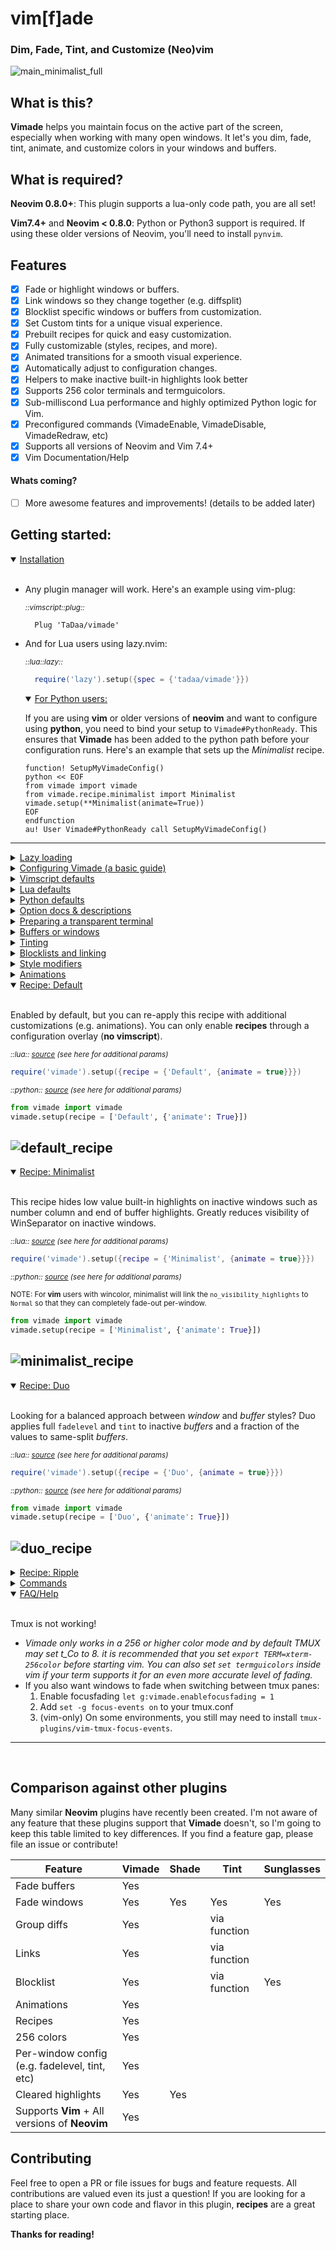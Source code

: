 # vim[f]ade

### Dim, Fade, Tint, and Customize (Neo)vim

![main_minimalist_full](https://raw.githubusercontent.com/TaDaa/tadaa.github.io/refs/heads/master/images/minimalist_full.gif)

## What is this?

**Vimade** helps you maintain focus on the active part of the screen, especially when working with many
open windows. It let's you dim, fade, tint, animate, and customize colors in your windows and
buffers.


## What is required?

**Neovim 0.8.0+**: This plugin supports a lua-only code path, you are all set!

**Vim7.4+** and **Neovim < 0.8.0**: Python or Python3 support is required. If using these older versions of Neovim, you'll need to install `pynvim`.

## Features
- [X] Fade or highlight windows or buffers.
- [X] Link windows so they change together (e.g. diffsplit)
- [X] Blocklist specific windows or buffers from customization.
- [X] Set Custom tints for a unique visual experience.
- [X] Prebuilt recipes for quick and easy customization.
- [X] Fully customizable (styles, recipes, and more).
- [X] Animated transitions for a smooth visual experience.
- [X] Automatically adjust to configuration changes.
- [X] Helpers to make inactive built-in highlights look better
- [X] Supports 256 color terminals and termguicolors.
- [X] Sub-milliscond Lua performance and highly optimized Python logic for Vim.
- [X] Preconfigured commands (VimadeEnable, VimadeDisable, VimadeRedraw, etc)
- [X] Supports all versions of Neovim and Vim 7.4+
- [X] Vim Documentation/Help

#### Whats coming?
- [ ] More awesome features and improvements! (details to be added later)




## Getting started:

<details open>
<summary>
<a><ins>Installation</ins></a>
<br>
</summary>

<br>

- Any plugin manager will work. Here's an example using vim-plug:

  *<sub>::vimscript::plug::</sub>*
  ```vim
    Plug 'TaDaa/vimade'
  ```

- And for Lua users using lazy.nvim:
  
  *<sub>::lua::lazy::</sub>*
  ```lua
    require('lazy').setup({spec = {'tadaa/vimade'}})
  ```

  <details open>
  <summary>
    <ins>For Python users:</ins>
    
    
  If you are using **vim** or older versions of **neovim** and want to configure using **python**, you need to bind your setup to `Vimade#PythonReady`.
  This ensures that **Vimade** has been added to the python path before your configuration runs. Here's an example that sets up
  the *Minimalist* recipe.
    
  </summary>

  ```vim
  function! SetupMyVimadeConfig()
  python << EOF
  from vimade import vimade
  from vimade.recipe.minimalist import Minimalist
  vimade.setup(**Minimalist(animate=True))
  EOF
  endfunction
  au! User Vimade#PythonReady call SetupMyVimadeConfig()
  ```
  </details>
  
---

</details>

<details>
<summary>
<a><ins>Lazy loading</ins></a>
<br>
</summary>
<br>

- In **Neovim** 0.8.0+, use **lazy.nvim** or similar plugin manager and the event of choice:

    *<sub>::lua::lazy::</sub>*
    ```lua
    require('lazy').setup({spec = {'tadaa/vimade', event = 'VeryLazy'}})
    ```

- For **Vim** or more granular control, enable `vimade.lazy` and call `vimade#Load()`:

  &nbsp;  *<sub>::vimscript::</sub>*
     ```vim
     let g:vimade = {}
     let g:vimade.lazy = 1
     
     au WinEnter * ++once call vimade#Load()
     ```

  
---

</details>

<details>
<summary>
<a><ins>Configuring Vimade (a basic guide)</ins></a>
 
</summary>
<br>

**Vimade** works by just installing it and no configuration is required.  However, it also offers extensive
customizations.  Most users may want to adjust the fadelevel and tint. You can configure **Vimade**
using Vimscript, Lua, or Python.

If you prefer a general configuration compatible with both Neovim and Vim, Vimscript is a good option.
You can also apply the Lua and Python-specific parts on top of these options, so nothing is 
mutually exclusive.

*<sub>::vimscript::</sub>*
```vim
let g:vimade = {}
```

This initializes a `vimade` object for configuration.  **Vimade** will automatically extend it with
 default values.
 
 Now let's start adding changes:


*<sub>::vimscript::</sub>*
```vim
let g:vimade.fadelevel = 0.5
```

This code changes the opacity of inactive windows.  You can choose any value between `0` (completely faded)
and `1` (fully opaque).

Let's add a blue tint:


*<sub>::vimscript::</sub>*
```vim
let g:vimade.tint = {'fg':{'rgb':[0,0,255], 'intensity': 0.5}}
```


You should notice that your text color has changed. The *tint* option can manipulate `fg`, `bg`, and `sp` attributes. Changing `vimade.tint.bg`
lets you customize the background color of inactive windows.


Let's try something a bit more complicated, suppose we have a filetree that we don't want to dim as extremely as our other windows.
You may remember that I said we need to configure functions directly in **python** or **lua**, so let's take a look:


 <sub> ::lua:: </sub>
```lua
require('vimade').setup{
  fadelevel = function(style, state)
    if style.win.buf_opts.syntax == 'nerdtree' then
      return 0.8
    else
      return 0.4
    end
  end}
```
 
 <sub> ::python:: </sub>
```python
from vimade import vimade
vimade.setup(
  fadelevel = lambda style, state:
    0.8 if style.win.buf_opts['syntax'] == 'nerdtree'
    else 0.4)
```

Both languages use almost identitical syntax for configuration.


Advanced configurations in **python** and **lua** are treated as overlays, whatever you pass through the **setup** functions will overlay
on top of your **vimscript** configuration. This means you won't be able to do an advanced configuration, then override it with
a **vimscript** configuration after.  You'll need to unset the advanced configuration first, which can be done as seen below
 
 <sub> ::lua:: </sub>
```lua
-- sets the overlay back to empty
require('vimade').setup{}
```
 
 <sub> ::python:: </sub>
```python
from vimade import vimade
# sets the overlay back to empty
vimade.setup()
```

You now know the basics for configuring **Vimade**!

---

</details>

</details>

<details>
<summary><a><ins>Vimscript defaults</ins></a></summary>

<sub>::vimscript::</sub>
```vim
let g:vimade = {
\   " common options below
\   'renderer': 'auto',
\   'ncmode': 'buffers',
\   'fadelevel': 0.4,
\   'tint': '',
\   'basebg': '',
\   'blocklist': {
\     'default': {
\       'buf_opts': {
\         'buftype': g:vimade_features.has_nvim ? ['prompt', 'terminal'] : ['popup', 'prompt']
\       },
\       'win_config':{
\         'relative': v:true
\       },
\     }
\   },
\   'link': {},
\   'groupdiff': 1,
\   'groupscrollbind': 0,
\   'checkinterval': g:vimade_features.has_gui_running && !(g:vimade_features.has_nvim) ? 100 : 500,
\   'usecursorhold': g:vimade_features.has_gui_running && !g:vimade_features.has_nvim && g:vimade_features.has_gui_version,
\   'enablefocusfading': 0,
\   'normalid': '',
\   'normalncid': '',
\   'lazy': 0,
\   " python-only options below
\   'basegroups': ['Folded', 'Search', 'SignColumn', 'CursorLine', 'CursorLineNr', 'DiffAdd', 'DiffChange', 'DiffDelete', 'DiffText', 'FoldColumn', 'Whitespace', 'NonText', 'SpecialKey', 'Conceal', 'EndOfBuffer', 'WinSeparator', 'LineNr', 'LineNrAbove', 'LineNrBelow'],
\   'enablebasegroups': 1,
\   'enablesigns': 1,
\   'signsid': 13100,
\   'signsretentionperiod': 4000,
\   'signspriority': 31,
\   'fademinimap': 1,
\   'fadepriority': 10,
\   'disablebatch': 0,
\   " lua only options below
\   'nohlcheck': 1,
\ }
```
</details>

<details>
<summary><a><ins>Lua defaults</ins></a></summary>

<sub>::lua::</sub>
```lua
vimade.setup{
  recipe = {'Default', {animate=false}},
  ncmode = 'buffers',
  fadelevel = 0.4,
  tint = {},
  basebg = '',
  blocklist = {
    buf_opts = { buftype = ['prompt', 'terminal'] },
    win_config { relative = true },
  },
  link = {},
  groupdiff = 1,
  groupscrollbind = 0,
  enablefocusfading = 0,
  normalid = '',
  normalncid = '',
  nohlcheck = 1,
}
```

</details>

<details>
<summary><a><ins>Python defaults</ins></a></summary>

<sub>::python::</sub>
```python
from vimade import vimade
from vimade.recipe.default import Default
vimade.setup(
  recipe = ['Default', {'animate': False}],
  ncmode = 'buffers',
  fadelevel = 0.4,
  tint = None,
  basebg = '',
  blocklist = {
    'buf_opts': { 'buftype': ['popup', 'prompt'] },
    'win_config': { 'relative': True },
  },
  link = {},
  groupdiff = 1,
  groupscrollind = 0
  enablefocusfading = 0
  normalid = '',
  normalncid = '',
  basegroups = ['Folded', 'Search', 'SignColumn', 'CursorLine', 'CursorLineNr', 'DiffAdd', 'DiffChange', 'DiffDelete', 'DiffText', 'FoldColumn', 'Whitespace', 'NonText', 'SpecialKey', 'Conceal', 'EndOfBuffer', 'WinSeparator', 'LineNr', 'LineNrAbove', 'LineNrBelow'],
  enablebasegroups = 1,
  enablesigns = 1,
  signsid = 13100,
  signsretentionperiod = 4000,
  signspriority = 31,
  fademinimap = 1,
  fadepriority = 10,
  disablebatch = 0,
)
```

</details>

<details>
<summary>
<a><ins>Option docs & descriptions</ins></a>
 
</summary>
<br>

**Options for Lua, Python, and Vimscript**


| option | values/type | default | description |
| -      | -           | -       | -           |
| `renderer` | `'auto'` `'python'` `'lua'` <br> | `'auto'` | `auto` automatically assigns **vim** users to **python** and detects if **neovim**  users have the requires features for **lua**.  For **neovim** users on **lua** mode, the **python** logic is never run. **Neovim** users with missing features will be set to **python** and need **pynvim** installed.
| `ncmode` | `'windows'` `'buffers'` | `'buffers'` | highlight or unhighlight `buffers` or `windows` together
| `fadelevel` | `float [0-1]` `function(style,state)=>float` | `0.4` | The amount of fade opacity that should be applied to fg-text (`0` is invisible and `1` is no fading)
| `tint` | <sub>When set via **lua** or **python**, each object or number can also be a function that returns the corresponding value component</sub><br><br><sub>`{'fg':{'rgb':[255,255,255], 'intensity':1, 'bg':{'rgb':[0,0,0], 'intensity':1}, 'sp':{'fg':[0,0,255], 'intensity':0.5}}}`</sub> | `nil` | The amount of tint that can be applied against each highlight component (fg, bg, sp). Intensity is a float value [0-1], where 1 is the most intense and 0 is not tinted.  See the tinting tutorial for more details.
| `basebg` | <sub> `'#FFFFFF'` `[255,255,255]` `0xFFFFFF` </sub> | `nil` | This value manipulates the target background color. This is most useful for transparent windows, where the *Normal* bg is *NONE*.  Set this value to a good target value to improve fading accuracy.
| `blocklist` | <sub>When set via **lua** or **python**, the top level named object can be a `function(win)=>bool`. Each nested object or value can also be a `function(relative_config)=>bool`.  `True` indicates blocked, `False` not linked, `nil` indeterminate.</sub><br><br><sub>`{[key:string]: {'buf_opts': {[key]:string: value}, 'buf_vars': {...}, 'win_opts': {...}, 'win_vars': 'win_config': {...}}}`</sub> | <sub> ```{'default':{'buf_opts': {'buftype':['prompt', 'terminal', 'popup']}, 'win_config': {'relative': 1}}}```</sub> | If the window is determined to be blocked, **Vimade** highlights will be removed and it will skip the styling process. See the block and linking section for more details.
| `link` | <sub>When set via **lua** or **python**, the top level named object can be a `function(win, active_win)=>bool`. Each nested object or value can also be a `function(relative_win_obj,active_win_obj)=>bool`.  `True` indicates linked, `False` not linked, `nil` indeterminate.</sub><br><br> | `nil` | Determines whether the current window should be linked and unhighlighted with the active window.  `groupdiff` and `groupscrollbind` tie into the default behavior of this object behind the scenes to unlink diffs.  See the block and linking section for more details.
| `groupdiff` | `0` `1` `bool` | `1` | highlights and unhighlights diff windows together.
| `groupscrollbind` | `0` `1` `bool` | `0` | highlights and unhighlights scrolllbound windows together.
| `checkinterval` | `int` | `100`-`500` | Time in milliseconds before re-checking windows. Default varies depending on **Neovim**, **terminals**, and **gui vim**.
| `usecursorhold` | `0` `1` `bool` | `0` | Whether to use cursorhold events instead of async timer. Setting this option **disables the timer**. This option defaults to `0` for most editor versions.  **gvim** defaults to `1` due to async timers breaking visual selections.  If you use this value, remember to set `:set updatetime` appropriately.
| `enablefocusfading` | `0` `1` `bool` | `0` | Highlight the active window on application focus and blur events.  This can be desirable when switching applications, but requires additional setup for terminal and tmux.  See enablefocusfading section for more details (TODO link)
| `normalid` | `int` | nil | The id of the Normal highlight.  **Vimade** will automatically set this, so you don't need to worry about it. You can override it though if you just want to play around.
| `normalncid` | `int` | nil | The id of the NormalNC highlight.  **Vimade** will automatically set this, so you don't need to worry about it. You can override it though if you just want to play around.
| `lazy` | `1` `0` | nil | When set to `1` **Vimade** is disabled at startup. You will need to manually call `vimade#Load()`.  See lazy loading section for more details.


**Options only for Lua**

| option      | values/type | default | description                                                                                                                                                                                                                                                                                                                                         |
| -           | -           | -       | -                                                                                                                                                                                                                                                                                                                                                   |
| `recipe` | `arraylike[name, recipe_options]` <sub><br>Example:<br> `{'Minimalist',{'animate':true}}`</sub> &nbsp;&nbsp;&nbsp;&nbsp;&nbsp;&nbsp;&nbsp;&nbsp;&nbsp;&nbsp;&nbsp;&nbsp;&nbsp;&nbsp;&nbsp;&nbsp;&nbsp;&nbsp;&nbsp;&nbsp;&nbsp;&nbsp;&nbsp;&nbsp;&nbsp;&nbsp;&nbsp;&nbsp;&nbsp;&nbsp;&nbsp;&nbsp;&nbsp;&nbsp;&nbsp;&nbsp;&nbsp;&nbsp;&nbsp;&nbsp;&nbsp;&nbsp;&nbsp;&nbsp;&nbsp;&nbsp;&nbsp;&nbsp;&nbsp;&nbsp;&nbsp; | '`{'Default'}`' | Recipe and recipe-specific options that will be imported and used. Any other configuration will overlay the recipe config.
| `nohlcheck` | `bool`      | `true`  | When set to `false`, **Vimade** will recompute namespaces each frame.  This is useful if you have a plugin that dynamically changes highlights periodically.  When to `true` **Vimade** only recomputes namespaces when you switch between buffers/windows.  Performance isn't an issue either way as the recomputation process is sub-millisecond. |


**Options only for python**
 

| option        | values/type    | default | description                                                                                                                                                                                                                                                                                                                                         |
| -             | -              | -       | -                                                                                                                                                                                                                                                                                                                                                   |
| `recipe` | `arraylike[name, recipe_options]` <sub><br>Example:<br> `['Minimalist',{'animate':True}]`</sub> &nbsp;&nbsp;&nbsp;&nbsp;&nbsp;&nbsp;&nbsp;&nbsp;&nbsp;&nbsp;&nbsp;&nbsp;&nbsp;&nbsp;&nbsp;&nbsp;&nbsp;&nbsp;&nbsp;&nbsp;&nbsp;&nbsp;&nbsp;&nbsp;&nbsp;&nbsp;&nbsp;&nbsp;&nbsp;&nbsp;&nbsp;&nbsp;&nbsp;&nbsp;&nbsp;&nbsp;&nbsp;&nbsp;&nbsp;&nbsp;&nbsp;&nbsp;&nbsp;&nbsp;&nbsp;&nbsp;&nbsp;&nbsp;&nbsp;&nbsp;&nbsp;&nbsp;&nbsp; | '`['Default']`' | Recipe and recipe-specific options that will be imported and used. Any other configuration will overlay the recipe config.
| `enablesigns`   | `0` `1` `bool`       | `True`    | Whether or not to fade signs.  For **python** this has to be performed per-buffer.  If you want per-window signs, you will need to link your sign highlights to **Normal**.
| `signsid`       | `int`            | `13100`   | The id that should be used to generate sign.  This is required to avoid collisions with other plugins.
| `signsretentionperiod` | `int`     | `4000`    | The amount of time after a window becomes inactive to check for sign updates.  Many plugins asynchronously update the buffer after switching windows, this helps ensure signs stay faded.
| `fademinimap`   | `0` `1` `bool`       | `1`       | Enables a special fade effect for `severin-lemaignan/vim-minimap`.  Setting vimade.fademinimap to 0 disables the special fade.
| `matchpriority` | `int`            | `10`      | Controls the highlighting priority.  You may want to tweak this value to make Vimade play nicely with other highlighting plugins and behaviors.  For example, if you want hlsearch to show results on all buffers, you may want to lower this value to 0.
| `linkwincolor`  | `string[]`       | `[]`      | **Vim only** option when **wincolor** is supported. List of highlights that will be linked to `Normal`. `Normal` is highlighted using `setlocal wincolor`, which gives **Vim** some flexibility to target highlight groups (see minimalist recipe).
| `disablebatch`  | `0` `1` `bool`       | `0`       | Disables IPC batching. Enabling this will greatly reduce performance, but allow you debug issues.
| `enablebasegroups` | `0` `1` `bool`    | `true`    | Only old **Neovim**. Allows winlocal winhl for the basegroups listed below.
| `basegroups`    | `string[]`       | <sub>**every built-in highlight**</sub>  | Only old **Neovim**. Fades the listed highlights in addition to the buffer text.
| `enabletreesitter` | `0` `1` `bool`    | `0`       | Only old **Neovim**. Uses treesitter to directly query highlight groups instead of relying on `synID`.

</details>
  

<details>

<summary>
<a><ins>Preparing a transparent terminal</ins></a>

</summary>

<br>

When using a transparent terminal, your *Normal* highlight is set to `NONE`.  Plugins like **Vimade** don't know the real
color. **Vimade** will assume that your background is either `black` or `white` depending on the value of `echo &background`.
For better color accuracy:

1. Prepare a pure `white` background (it must be exactly `#FFFFFF`).
2. Place your terminal over the background
3. Use a color picker tool to obtain the exact color value.  This value is typically a good starting point.
4. Set `basebg` to whatever the color value is in your **Vimade** config. For example:
 
    <sub>::vimscript::</sub>
    ```vim
    let g:vimade.basebg=[11,11,11]
    ```
    <sub>::lua::</sub>
    ```vim
    require('vimade').setup{basebg={11,11,11}}
    ```
    <sub>::python::</sub>
    ```vim
    from vimade import vimade
    vimade.setup(basebg=[11,11,11])
    ```
5. Repeat step 4, but darken `basebg` until you find a value that suits your preferences.

6. Once you have a good result it should look like this.  The example below uses the **Minimalist** recipe, which completely fades out
   *EndOfBuffer* and *LineNr* highlights, notice how they aren't visible!

    ![transparent_with_hlchunks](https://raw.githubusercontent.com/TaDaa/tadaa.github.io/refs/heads/master/images/transparent_with_hlchunks.png)

<br>

---

</details>


<details>
<summary>
<a><ins>Buffers or windows</ins></a>
 
</summary>
<br>

The primary and legacy behavior of **Vimade** is to fade and tint inactive buffers.  You can also enable window fading if you prefer!


*<sub>::vimscript::</sub>*
  ```vim
  let g:vimade.ncmode = 'buffers'
  ```

  ```vim
  let g:vimade.ncmode = 'windows'
  ```


Most users should try each option to see what they like best. For most, there are inherit benefits to fading based on buffers
as its easier to see which windows are impacted by your edits or which windows you can cleanup.


---
</details>

<details>
<summary>
<a><ins>Tinting</ins></a>
 
</summary>
<br>

Tinting influences the color of `fg`, `bg`, and `sp` for every highlight group. Every option allows you specify `intensity`,
which determines how much color to add.

Changing the `fg` alters the text color. Let's give our inactive windows some yoda spunk:

*<sub>::vimscript::</sub>*
```vim
let g:vimade.tint = {'fg':{'rgb':[0,255,0], 'intensity': 0.3}}
```

![tint_fg_green](https://raw.githubusercontent.com/TaDaa/tadaa.github.io/refs/heads/master/images/tint_section_fg_green.png)

The more that you raise the intensity, the closer each highlight will be the specified `rgb` value.  So let's say you want to disable
`syntax` highlighting on inactive windows, all you need to do is set the `intensity` to the value `1`.


*<sub>::vimscript::</sub>*
```vim
let g:vimade.tint = {'fg':{'rgb':[200,200,200], 'intensity': 1}}
```

![tint_fg_full_intensity](https://raw.githubusercontent.com/TaDaa/tadaa.github.io/refs/heads/master/images/tint_section_fg_full_intensity.png)


`bg` directly impacts the window background color. It also indirectly impacts the `fg` color if you have fading enabled because
fades are performed against the background color.

*<sub>::vimscript::</sub>*
```vim
let g:vimade.tint = {'bg':{'rgb':[0,0,0], 'intensity': 0.15}}
```

![tint_bg_black](https://raw.githubusercontent.com/TaDaa/tadaa.github.io/refs/heads/master/images/tint_section_bg_black.png)

 `bg` and all `tint` attributes have different effects depending on the value of `vimade.ncmode`.  When using `let g:vimade.ncmode='buffers'`,
 tints only impact inactive *buffers*.  When using `let g:vimade.ncmode='windows'` they affect windows, see the screenshots below for a
 comparison that also combines our changes above.
 
<sub>::vimscript::</sub>
``` vimscript
let g:vimade.ncmode = 'buffers'
let g:vimade.tint = {
  \ 'fg': { 'rgb': [0,255,0], 'intensity': 0.3 },
  \ 'bg': { 'rgb': [0,0,0], 'intensity': 0.15 }}
```

![tint_buffer_mode](https://raw.githubusercontent.com/TaDaa/tadaa.github.io/refs/heads/master/images/tint_section_combined_buffers.png)

<sub>::vimscript::</sub>
``` vimscript
let g:vimade.ncmode = 'windows'
let g:vimade.tint = {
  \ 'fg': {'rgb': [0,255,0], 'intensity': 0.3 },
  \ 'bg': {'rgb': [0,0,0], 'intensity': 0.15 }}
```

![tint_windows_mode](https://raw.githubusercontent.com/TaDaa/tadaa.github.io/refs/heads/master/images/tint_section_combined_windows.png)


---
</details>

<details>
<summary>
<a><ins>Blocklists and linking</ins></a>
 
</summary>
<br>

*Blocklists* and *linking* are conceptually similar processes. Blocklists prevent a window from being **styled**.  Linking
on the other hand lets you bind other windows to the *active* window so that they **style** and **unstyle** together.

You can specific any property in the following objects, or use a function that returns **true** when a condition is met.

``` vim
let g:vimade.blocklist = {
 \ 'rule_name': {
 \   'buf_names': [], " list of strings and/or functions to evaluate string comparison
 \   'buf_opts': {}, " any buffer scoped option (e.g. buftype)
 \   'buf_vars': {}, " any buffer variable (i.e. `let b:...`)
 \   'win_opts': {}, " any window scoped option
 \   'win_vars': {}, " any window variable (i.e `let w:...`)
 \   'win_config': {}, " any window config item (see `help nvim_win_get_config`)
 \ }
}
let g:vimade.link = {
 \ 'rule_name': {
 \   'buf_names': [], " list of strings and/or functions to evaluate string comparison
 \   'buf_opts': {}, " any buffer scoped option (e.g. buftype)
 \   'buf_vars': {}, " any buffer variable (i.e. `let b:...`)
 \   'win_opts': {}, " any window scoped option
 \   'win_vars': {}, " any window variable (i.e `let w:...`)
 \   'win_config': {}, " any window config item (see `help nvim_win_get_config`)
 \ }
}
```

The `rule_name` in the config above is arbitrary, but don't use **`default`** unless you want to override **Vimade**'s
default settings.

For **lua** `defaults` are:
```lua
  blocklist = {
    default = {
      -- terminal is temporarily disabled until proper fading is added
      buf_opts = {buftype = {'prompt', 'terminal'}},
      win_config = {
        relative = true
      },
    },
  },

```

and **python**:
```python
'blocklist': {
  'default': {
    'buf_opts': {
      'buftype': ['popup', 'prompt']
    },
    'win_config': {
      'relative': True #block all floating windows # TODO we can make this more customized soon
     },
  }
},
```

Each value for a property is a considered a value-matcher, you can use an *array-like* or exact value type.
*Array-like* indicates that any value in the array is a match. Using boolean (true) indicates that any *truthy*
value will match.

Let's put this to the test and block all window variables with `'cool'` equal to `1` or `2`

```vim
let w:cool = 2
let g:vimade.blocklist = {
\  'demo_tutorial': {
\    'win_vars': { 'cool': [1,2] },
\  }
\ }
```

Now when you navigate off the window, nothing happens.


Let's replace the previous rule with a function that blocks everything except when a floating window is open:

<sub>::lua::</sub>
```lua
require('vimade').setup({
  blocklist = {
    demo_tutorial = function (win, current)
      -- current can be nil
      if (win.win_config.relative == '') and (current and current.win_config.relative ~= '') then
        return false
      end
      return true
    end
  }
})
```

<sub>::python::</sub>
```python
def only_behind_float_windows (win, current):
  # current can be None
  if (win.win_config['relative'] == '') and (current and current.win_config['relative'] != ''):
    return False
  return True

vimade.setup(blocklist = {
    'demo_tutorial': only_behind_float_windows,
})
```

Now nothing is faded except when you open a floating window, voilà!

![block_unless_floating](https://raw.githubusercontent.com/TaDaa/tadaa.github.io/refs/heads/master/images/only_when_floating.png)


For a final step let's apply the same concepts to linking

```vim
let w:linked_window = 1
let g:vimade.blocklist = {
\  'demo_tutorial': {
\    'win_vars': { 'linked_window': 1 },
\  }
\ }
```

Navigate to another window and also apply
```
let w:linked_window = 1
```

The windows are now bound together and will **style** and **unstyle** together. This is an extremely useful concept
and **Vimade** uses it behind the scenes to ensure that diffs are visible in unison.

---
</details>


<details>
<summary>
<a><ins>Style modifiers</ins></a>
</summary>

<br>

**Styles** are the core functions that drive **Vimade**.  Each **style** decides how to manipulate the highlights based on their own input.
**Styles** can be combined, nested, or transpose each other, the process itself is configurable and its up to you to decide how to use
them. This section is intended for advanced customizations or users who want to build their own recipes. You are also more than welcome to
build your own style and add it into **Vimade**.

  <details>
  <summary>
  <ins>Fade</ins>
  
  Fades each window based on the `value` (also referred to as `fadelevel`). Colors are modified against the
  background color.
  </summary>

  <sub>*::lua::*</sub>
  ```lua
  local Fade = require('vimade.style.fade').Fade
  vimade.setup{
    style = {
      Fade{value = 0.4}
    }
  }
  ```
  <sub>*::python::*</sub>
  ```python
  from vimade import vimade
  from vimade.style.fade import Fade
  vimade.setup(style = [
    Fade(value = 0.4)
  ])
  ```
  | option | values/type | default | description |
  | -      | -           | -       | -           |
  | `value` | `number` `function(style,state)=>number` | `nil` |  The target fadelevel. Value ranges from `0 to 1`, where `0` is completely faded and `1` is unfaded.
  | `tick` | `function()=>void` | `nil` |  A function that is run once per frame. Useful if you need to do expensive pre-computation that shouldn't occur once per-window.

  </details>

  <details>
  <summary>
  <ins>Tint</ins>
  
  Tints each window based on `fg`, `bg`, and `sp` inputs.
  </summary>

  <sub>*::lua::*</sub>
  ```lua
  local Tint = require('vimade.style.Tint').Tint
  vimade.setup{
    style = {
      Tint{
        value = {
          fg = {rgb = {0,0,0}, intensity = 0.5},
          bg = {rgb = {0,0,0}, intensity = 0.5},
          sp = {rgb = {0,0,0}, intensity = 0.5},
        }
      }
    }
  }
  ```
  <sub>*::python::*</sub>
  ```python
  from vimade import vimade
  from vimade.style.tint import Tint
  vimade.setup(style = [
    Tint(value = {
      'fg': { 'rgb': [0,0,0], 'intensity': 0.5 },
      'bg': { 'rgb': [0,0,0], 'intensity': 0.5 },
      'sp': { 'rgb': [0,0,0], 'intensity': 0.5 },
    })
  ])
  ```
  
  | option | values/type | default | description |
  | -      | -           | -       | -           |
  | `value` | <pre><sub>`{fg:{rgb:[num,num,num],intensity:num},`<br>` bg:{rgb:[num,num,num],intensity:num},`</sub><br><sub>` sp:{rgb:[num,num,num],intensity:num}}`</sub></pre> <sub>`function(style,state)=any`(functions can be used for any part of the tint config object)</sub> | `nil` |  The target tint colors. Intensity is the inverse of fadelevel. `1` is full intensity, while `0` is not applied.
  | `tick` | `function()=>void` | `nil` |  A function that is run once per frame. Useful if you need to do expensive pre-computation that shouldn't occur once per-window.

  </details>

  <details>
  <summary>
  <ins>Include</ins>
  
  Runs nested style modifiers when the highlight is included in the `value`.
  </summary>

  <sub>*::lua::*</sub>
  ```lua
  local Fade = require('vimade.style.fade').Fade
  local Include = require('vimade.style.include').Include
  vimade.setup{
    style = {
      Include{
        value = ['WinSeparator', 'VertSplit', 'LineNr', 'LineNrAbove', 'LineNrBelow'],
        style = {
          Fade { value = 0.4 }
        }
      }
    }
  }
  ```
  <sub>*::python::*</sub>
  ```python
  from vimade import vimade
  from vimade.style.fade import Fade
  from vimade.style.include import Include
  vimade.setup(style = [
    Include(
      value = ['Normal', 'Comment'],
      style = [
        Fade(value = 0.4)
      ]
    )
  ])
  ```
  
  | option | values/type | default | description |
  | -      | -           | -       | -           |
  | `value` | `string[]` | `nil` |  The list of highlight names that the nested styles will execute modifies on.
  | `style` | `Style[]` | `nil` |  The list of styles that are run when highlights are included.
  | `tick` | `function()=>void` | `nil` |  A function that is run once per frame. Useful if you need to do expensive pre-computation that shouldn't occur once per-window.

  </details>

  <details>
  <summary>
  <ins>Exclude</ins>
  
  Runs nested style modifiers when the highlight is **not** included in the `value`.
  </summary>

  <sub>*::lua::*</sub>
  ```lua
  local Fade = require('vimade.style.fade').Fade
  local Exclude = require('vimade.style.exclude').Exclude
  vimade.setup{
    style = {
      Exclude{
        value = ['WinSeparator', 'VertSplit', 'LineNr', 'LineNrAbove', 'LineNrBelow'],
        style = {
          Fade { value = 0.4 }
        }
      }
    }
  }
  ```
  <sub>*::python::*</sub>
  ```python
  from vimade import vimade
  from vimade.style.fade import Fade
  from vimade.style.exclude import Exclude
  vimade.setup(style = [
    Exclude(
      value = ['Normal', 'Comment'],
      style = [
        Fade(value = 0.4)
      ]
    )
  ])
  ```
  
  | option | values/type | default | description |
  | -      | -           | -       | -           |
  | `value` | `string[]` | `nil` |  The list of highlight names that the nested styles will execute modifies on.
  | `style` | `Style[]` | `nil` |  The list of styles that are run when highlights are included.
  | `tick` | `function()=>void` | `nil` |  A function that is run once per frame. Useful if you need to do expensive pre-computation that shouldn't occur once per-window.

  </details>
  
  <details open>
  <summary>
  <ins>Combining styles</ins>
  
  This section is not ready yet!
  </summary>
  </details>

---
</details>


<details>
<summary>
<a><ins>Animations</ins></a>
</summary>

<br>

The section below will look at using a custom animation value within a **style**, so please read the **style** section before proceeding!


Animations are functions that mutate values over time.  **Vimade** includes a number of helpers that alter the interpolation process. 

> [!NOTE]
> Animations can only be added using **lua** or **python**. 

 Let's look at an example:

<sub>::lua:: 
```lua
local Fade = require('vimade.style.fade').Fade
local animate = require('vimade.style.value.animate')
require('vimade').setup{style = {
  Fade {
    value = animate.Number {
      start = 1,
      to = 0.2
    }
  }
}}
```

<sub>::python::
```python
from vimade import vimade
from vimade.style import fade
from vimade.style.value import animate
vimade.setup(style = [
  Fade(value = animate.Number(
    start = 1,
    to = 0.2,
  )),
])
```

The example above uses `animate.Number` to fade inactive windows from no-fade `start = 1` to almost completely faded `to = 0.2`.

The animation can be further customized by overriding any of the default values:

<sub>::lua:: 
```lua
local Fade = require('vimade.style.fade').Fade
local direction = require('vimade.style.value.direction')
local ease = require('vimade.style.value.ease')
local animate = require('vimade.style.value.animate')
require('vimade').setup{style = {
  Fade {
    value = animate.Number {
      start = 1,
      to = 0.2,
      direction = direction.IN_OUT,
      ease = ease.OUT_BOUNCE,
      duration = 1000,
      delay = 100,
    }
  }
}}
```

<sub>::python::
```python
from vimade import vimade
from vimade.style import fade
from vimade.style.value import animate
from vimade style.value import direction
from vimade style.value import ease
vimade.setup(style = [
  Fade(value = animate.Number(
    start = 1,
    to = 0.2,
    direction = direction.IN_OUT,
    ease = ease.OUT_BOUNCE,
    duration = 1000,
    delay = 100,
  )),
])
```

Every value type can be animated included tints and nested values in complex objects.  See the recipe source for more examples.



| option | values/type | default | description |
| -      | -           | -       | -           |
| `start` | `any` `function(style,state)=>any` | `nil` |  The starting value that the animation begins at.  If `direction=IN_OUT`, then the starting value is only used one time when the value is uninitialized.
| `to` | `any` `function(style,state)=>any` | `nil` |  The ending value that the animation ends at. 
| `direction` | `IN` `OUT` `IN_OUT` | `OUT` |  These are specialized functions and **MUST** be used from the exported `vimade.style.value.direction` enum.  `OUT` is a outward animation, which should typically be associated with "leaving" something. `IN` is an inward animation that should be associated with "entering".  `IN_OUT` tracks the value and performs both `IN` and `OUT` behaviors.
| `ease` | `LINEAR` `OUT_QUART` `IN_QUART` `IN_OUT_QUART` `IN_CUBIC` `OUT_CUBIC` ... | `OUT_QUART` |  These are functions and **can** be used from `vimade.style.value.ease`.  You can also use your own custom `function(time)=>percent_time`.  Easing functions change the animation behavior by mutating `percent_time`.  See source for examples: [lua](https://github.com/TaDaa/vimade/blob/master/lua/vimade/style/value/ease.lua) \| [python](https://github.com/TaDaa/vimade/blob/master/lib/vimade/style/value/ease.py).
| `duration` | `number` `function(state,state)=>number`   | `300` |  The duration of the animation in milliseconds.
| `delay` | `number` `function(style,state)=>number` | `0` |  How long to wait before starting the animation.



---
</details>


<details open>
<summary>
<a><ins>Recipe: Default</ins></a>
</summary>

<br>

Enabled by default, but you can re-apply this recipe with additional customizations (e.g. animations).
You can only enable **recipes** through a configuration overlay (**no vimscript**).

*<sub>::lua:: [source](https://github.com/TaDaa/vimade/tree/master/lua/vimade/recipe/default.lua) (see here for additional params)</sub>*

```lua
require('vimade').setup({recipe = {'Default', {animate = true}}})
```


*<sub>::python:: [source](https://github.com/TaDaa/vimade/tree/master/lua/vimade/recipe/default.lua) (see here for additional params)</sub>*
```python
from vimade import vimade
vimade.setup(recipe = ['Default', {'animate': True}])
```

![default_recipe](https://raw.githubusercontent.com/TaDaa/tadaa.github.io/refs/heads/master/images/default_recipe_animate.gif)
---
</details>

<details open>
<summary>
<a><ins>Recipe: Minimalist</ins></a>
</summary>

<br>

This recipe hides low value built-in highlights on inactive windows such as number column and end of buffer highlights.  Greatly reduces visibility of WinSeparator on inactive windows. 

*<sub>::lua:: [source](https://github.com/TaDaa/vimade/tree/master/lua/vimade/recipe/minimalist.lua) (see here for additional params)</sub>*

```lua
require('vimade').setup({recipe = {'Minimalist', {animate = true}}})
```

*<sub>::python:: [source](https://github.com/TaDaa/vimade/tree/master/lib/vimade/recipe/minimalist.py) (see here for additional params)</sub>*

<sub>NOTE: For **vim** users with wincolor, minimalist will link the `no_visibility_highlights` to `Normal` so that they can completely fade-out per-window.<sub>
```python
from vimade import vimade
vimade.setup(recipe = ['Minimalist', {'animate': True}])
```

![minimalist_recipe](https://raw.githubusercontent.com/TaDaa/tadaa.github.io/refs/heads/master/images/minimalist_recipe_animate2.gif)
---
</details>

<details open>
<summary>
<a><ins>Recipe: Duo</ins></a>
</summary>

<br>

Looking for a balanced approach between *window* and *buffer* styles?  Duo applies full `fadelevel` and `tint` to inactive *buffers*
and a fraction of the values to same-split *buffers*.

*<sub>::lua:: [source](https://github.com/TaDaa/vimade/tree/master/lua/vimade/recipe/duo.lua) (see here for additional params)</sub>*

```lua
require('vimade').setup({recipe = {'Duo', {animate = true}}})
```

*<sub>::python:: [source](https://github.com/TaDaa/vimade/tree/master/lib/vimade/recipe/duo.py) (see here for additional params)</sub>*

```python
from vimade import vimade
vimade.setup(recipe = ['Duo', {'animate': True}])
```

![duo_recipe](https://raw.githubusercontent.com/TaDaa/tadaa.github.io/refs/heads/master/images/duo-reduced.gif)
---
</details>

<details>
<summary>
<a><ins>Recipe: Ripple</ins></a>
</summary>

<br>

Gradually increases the fade and tint level based on distance from the current window. The maximum target values are equal to your `fadelevel` and `tint` settings.

> [!NOTE]
> 
> This recipe requires and enables fading by windows (`ncmode='windows'`)


*<sub>::lua:: [source](https://github.com/TaDaa/vimade/tree/master/lua/vimade/recipe/ripple.lua) (see here for additional params)</sub>*

```lua
require('vimade').setup({recipe = {'Ripple', {animate = true}}})
```

*<sub>::python:: [source](https://github.com/TaDaa/vimade/tree/master/lib/vimade/recipe/ripple.py) (see here for additional params)</sub>*

```python
from vimade import vimade
vimade.setup(recipe = ['Ripple', {'animate': True}])
```

![ripple_recipe](https://raw.githubusercontent.com/TaDaa/tadaa.github.io/refs/heads/master/images/ripple.gif)

---
</details>

<details>
<summary>
<a><ins>Commands</ins></a>
 
</summary>
<br>

| command |  description |
| -       |  -           |
| `VimadeEnable` |  Enables **Vimade**.  Not necessary to run unless you have explicitly disabled **Vimade**.
| `VimadeDisable` |  Disable and remove all **Vimade** highlights.
| `VimadeToggle` |  Toggle between enabled/disabled states.
| `VimadeRedraw` |  Force vimade to recalculate and redraw every highlight.
| `VimadeInfo` |  Provides debug information for Vimade.  Please include this info in bug reports.
| `VimadeWinDisable` | Disables fading for the current window.
| `VimadeWinEnable` | Enables fading for the current window.
| `VimadeBufDisable` | Disables fading for the current buffer.
| `VimadeBufEnable` | Enables fading for the current buffer.
| `VimadeFadeActive` | Fades the current active window.
| `VimadeUnfadeActive` | Unfades the current active window.
| `VimadeOverrideFolded` | Overrides the Folded highlight by creating a link to the Vimade base fade.  This should produce acceptable results for colorschemes that include Folded highlights that are distracting in faded windows.
| `VimadeOverrideSignColumn` | Overrides the SignColumn highlight by creating a link to the Vimade base fade.  This should produce acceptable results for colorschemes that include SignColumn highlights that are distracting in faded windows.
| `VimadeOverrideLineNr` | Overrides the LineNr highlight by creating a link to the Vimade base fade.  This should produce acceptable results for colorschemes that include LineNr highlights that are distracting in faded windows.
| `VimadeOverrideSplits` | Overrides the VertSplit highlight by creating a link to the Vimade base fade.  This should produce acceptable results for colorschemes that include VertSplit highlights that are distracting in faded windows.
| `VimadeOverrideNonText` | Overrides the NonText highlight by creating a link to the Vimade base fade.  This should produce acceptable results for colorschemes that include NonText highlights that are distracting in faded windows.
| `VimadeOverrideEndOfBuffer` | Overrides the EndOfBuffer highlight by creating a link to the Vimade base fade.  This should produce acceptable results for colorschemes that include EndOfBuffer highlights that are distracting in faded windows.
| `VimadeOverrideAll` | Combines all VimadeOverride commands.
| `VimadeFadeLevel [0.0-1.0]` |  Sets the FadeLevel config and forces an immediate redraw.
| `VimadeFadePriority [0+]` |  Sets the FadePriority config and forces an immediate redraw.

  
---
</details>


<details open>
<summary>
<a><ins>FAQ/Help</ins></a>

</summary>
<br>

Tmux is not working!
- *Vimade only works in a 256 or higher color mode and by default TMUX may set t_Co to 8.   it is recommended that you set `export TERM=xterm-256color` before starting vim.  You can also set `set termguicolors` inside vim if your term supports it for an even more accurate level of fading.*
- If you also want windows to fade when switching between tmux panes:
  1. Enable focusfading `let g:vimade.enablefocusfading = 1`
  2. Add `set -g focus-events on` to your tmux.conf
  3. (vim-only) On some environments, you still may need to install `tmux-plugins/vim-tmux-focus-events`.


---

</details>

<br>

## Comparison against other plugins
 
Many similar **Neovim** plugins have recently been created. 
I'm not aware of any feature that these plugins support that **Vimade** doesn't, so I'm going to keep this table limited to key differences.
If you find a feature gap, please file an issue or contribute!

| Feature                                       | Vimade | Shade | Tint         | Sunglasses |
| -                                             | -      | -     | -            | -          |
| Fade buffers                                  | Yes    |       |              |            |
| Fade windows                                  | Yes    | Yes   | Yes          | Yes        |
| Group diffs                                   | Yes    |       | via function |            |
| Links                                         | Yes    |       | via function |            |
| Blocklist                                     | Yes    |       | via function | Yes        |
| Animations                                    | Yes    |       |              |            |
| Recipes                                       | Yes    |       |              |            |
| 256 colors                                    | Yes    |       |              |            |
| Per-window config (e.g. fadelevel, tint, etc) | Yes    |       |              |            |
| Cleared highlights                            | Yes    | Yes   |              |            |
| Supports **Vim** + All versions of **Neovim** | Yes    |       |              |            |


## Contributing

Feel free to open a PR or file issues for bugs and feature requests. All contributions are valued even its just a question!
If you are looking for a place to share your own code and flavor in this plugin, **recipes** are a great starting place.

**Thanks for reading!**
